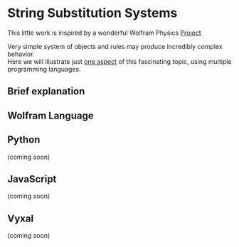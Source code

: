 # String Substitution Systems
This little work is inspired by a wonderful Wolfram Physics [Project](https://www.wolframphysics.org/)  

Very simple system of objects and rules may produce incredibly complex behavior.  
Here we will illustrate just [one aspect](https://www.wolframphysics.org/technical-introduction/the-updating-process-for-string-substitution-systems/string-substitution-systems/#p-201) of this fascinating topic, using multiple programming languages.
## Brief explanation
## Wolfram Language
## Python 
(coming soon)
## JavaScript 
(coming soon)
## Vyxal
(coming soon)

